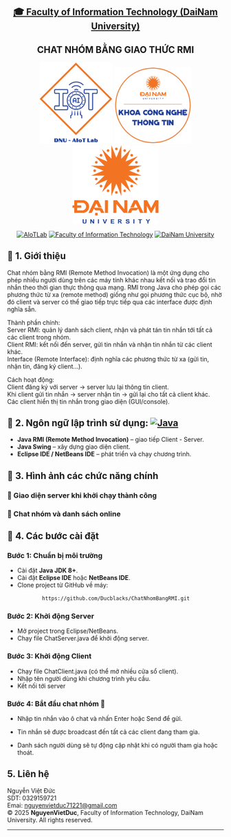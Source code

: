 <h2 align="center">
    <a href="https://dainam.edu.vn/vi/khoa-cong-nghe-thong-tin">
    🎓 Faculty of Information Technology (DaiNam University)
    </a>
</h2>
<h2 align="center">
    CHAT NHÓM BẰNG GIAO THỨC RMI
</h2>
<div align="center">
    <p align="center">
        <img src="docs/aiotlab_logo.png" alt="AIoTLab Logo" width="170"/>
        <img src="docs/fitdnu_logo.png" alt="AIoTLab Logo" width="180"/>
        <img src="docs/dnu_logo.png" alt="DaiNam University Logo" width="200"/>
    </p>

[![AIoTLab](https://img.shields.io/badge/AIoTLab-green?style=for-the-badge)](https://www.facebook.com/DNUAIoTLab)
[![Faculty of Information Technology](https://img.shields.io/badge/Faculty%20of%20Information%20Technology-blue?style=for-the-badge)](https://dainam.edu.vn/vi/khoa-cong-nghe-thong-tin)
[![DaiNam University](https://img.shields.io/badge/DaiNam%20University-orange?style=for-the-badge)](https://dainam.edu.vn)

</div>

## 📖 1. Giới thiệu
Chat nhóm bằng RMI (Remote Method Invocation) là một ứng dụng cho phép nhiều người dùng trên các máy tính khác nhau kết nối và trao đổi tin nhắn theo thời gian thực thông qua mạng. RMI trong Java cho phép gọi các phương thức từ xa (remote method) giống như gọi phương thức cục bộ, nhờ đó client và server có thể giao tiếp trực tiếp qua các interface được định nghĩa sẵn.<br>

Thành phần chính:<br>
Server RMI: quản lý danh sách client, nhận và phát tán tin nhắn tới tất cả các client trong nhóm.<br>
Client RMI: kết nối đến server, gửi tin nhắn và nhận tin nhắn từ các client khác.<br>
Interface (Remote Interface): định nghĩa các phương thức từ xa (gửi tin, nhận tin, đăng ký client...).<br>

Cách hoạt động:<br>
Client đăng ký với server → server lưu lại thông tin client.<br>
Khi client gửi tin nhắn → server nhận tin → gửi lại cho tất cả client khác.<br>
Các client hiển thị tin nhắn trong giao diện (GUI/console).<br>

## 🔧 2. Ngôn ngữ lập trình sử dụng: [![Java](https://img.shields.io/badge/Java-007396?style=for-the-badge&logo=java&logoColor=white)](https://www.java.com/)
- **Java RMI (Remote Method Invocation)** – giao tiếp Client - Server.  
- **Java Swing** – xây dựng giao diện client.  
- **Eclipse IDE / NetBeans IDE** – phát triển và chạy chương trình. 

## 🚀 3. Hình ảnh các chức năng chính

### 🔹 Giao diện server khi khởi chạy thành công

### 🔹 Chat nhóm và danh sách online


## 🚀 4.  Các bước cài đặt

### Bước 1: Chuẩn bị môi trường
- Cài đặt **Java JDK 8+**.  
- Cài đặt **Eclipse IDE** hoặc **NetBeans IDE**.  
- Clone project từ GitHub về máy:  
  ```bash
          https://github.com/Ducblacks/ChatNhomBangRMI.git
### Bước 2: Khởi động Server
- Mở project trong Eclipse/NetBeans.
- Chạy file ChatServer.java để khởi động server.

### Bước 3: Khởi động Client
- Chạy file ChatClient.java (có thể mở nhiều cửa sổ client).
- Nhập tên người dùng khi chương trình yêu cầu.
- Kết nối tới server
### Bước 4: Bắt đầu chat nhóm 🎉
- Nhập tin nhắn vào ô chat và nhấn Enter hoặc Send để gửi.

- Tin nhắn sẽ được broadcast đến tất cả các client đang tham gia.

- Danh sách người dùng sẽ tự động cập nhật khi có người tham gia hoặc thoát.

## 5. Liên hệ
Nguyễn Việt Đức <br>
SDT: 0329159721 <br>
Emai: nguyenvietduc71221@gmail.com <br>
© 2025 **NguyenVietDuc**, Faculty of Information Technology, DaiNam University. All rights reserved.

---
